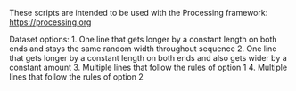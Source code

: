 These scripts are intended to be used with the Processing framework: https://processing.org

Dataset options: 
    1. One line that gets longer by a constant length on both ends and stays the same random width throughout sequence
    2. One line that gets longer by a constant length on both ends and also gets wider by a constant amount
    3. Multiple lines that follow the rules of option 1
    4. Multiple lines that follow the rules of option 2
